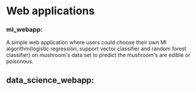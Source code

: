 # Web applications

### ml_webapp:
  A simple web application where users could choose their own Ml algorithm(logistic regression, support vector classifier and random forest classifier) on mushroom's data set to predict the mushroom's are edible or poisonous.
  
## data_science_webapp:
  
